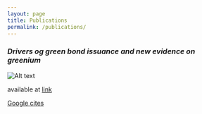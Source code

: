 ```yaml
---
layout: page
title: Publications
permalink: /publications/
--- 
```



### *Drivers og green bond issuance and new evidence on greenium*

![Alt text](https://github.com/petaleks/petaleksandar.github.io/blob/master/assets/snapshot_published_premium.jpg?raw=true)
  
available at [link](https://link.springer.com/epdf/10.1007/s40822-020-00165-y?sharing_token=rWpwVXirIywfuuOAi8oMMve4RwlQNchNByi7wbcMAY7k1mq_b0hoEYo3c0IUbrman88u4kHSNHCty1DEZPqffZkqRakcNescI9CLqABs_JRa8dWt4bwmcDJbzqhs1VDblDBW-Ji7EfPmOsQ-y__oojT1YFfpq5DgchqRt-EE-8AvWbbDj2BZ4Y4GbwObcGwV)
 

[Google cites](https://sites.google.com/view/aleksandar-petreski/home)
